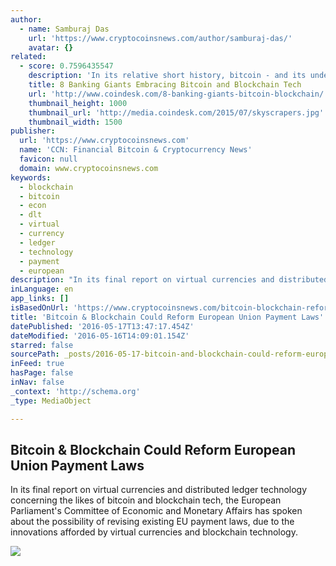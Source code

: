 ```yaml
---
author:
  - name: Samburaj Das
    url: 'https://www.cryptocoinsnews.com/author/samburaj-das/'
    avatar: {}
related:
  - score: 0.7596435547
    description: 'In its relative short history, bitcoin - and its underlying technology the blockchain - have captivated thinkers around the world, but not everyone was quick to see the potential. Due in part to its initial billing as a threat to the traditional financial ecosystem, these institutions have perhaps understandably responded with sharp critiques and deep skepticism for the technology.'
    title: 8 Banking Giants Embracing Bitcoin and Blockchain Tech
    url: 'http://www.coindesk.com/8-banking-giants-bitcoin-blockchain/'
    thumbnail_height: 1000
    thumbnail_url: 'http://media.coindesk.com/2015/07/skyscrapers.jpg'
    thumbnail_width: 1500
publisher:
  url: 'https://www.cryptocoinsnews.com'
  name: 'CCN: Financial Bitcoin & Cryptocurrency News'
  favicon: null
  domain: www.cryptocoinsnews.com
keywords:
  - blockchain
  - bitcoin
  - econ
  - dlt
  - virtual
  - currency
  - ledger
  - technology
  - payment
  - european
description: "In its final report on virtual currencies and distributed ledger technology concerning the likes of bitcoin and blockchain tech, the European Parliament's Committee of Economic and Monetary Affairs has spoken about the possibility of revising existing EU payment laws, due to the innovations afforded by virtual currencies and blockchain technology."
inLanguage: en
app_links: []
isBasedOnUrl: 'https://www.cryptocoinsnews.com/bitcoin-blockchain-reform-european-union-payment-laws/'
title: 'Bitcoin & Blockchain Could Reform European Union Payment Laws'
datePublished: '2016-05-17T13:47:17.454Z'
dateModified: '2016-05-16T14:09:01.154Z'
starred: false
sourcePath: _posts/2016-05-17-bitcoin-and-blockchain-could-reform-european-union-payment-law.md
inFeed: true
hasPage: false
inNav: false
_context: 'http://schema.org'
_type: MediaObject

---
```

<article style=""><h1>Bitcoin &amp; Blockchain Could Reform European Union Payment Laws</h1><p>In its final report on virtual currencies and distributed ledger technology concerning the likes of bitcoin and blockchain tech, the European Parliament's Committee of Economic and Monetary Affairs has spoken about the possibility of revising existing EU payment laws, due to the innovations afforded by virtual currencies and blockchain technology.</p><img src="https://www.cryptocoinsnews.com/wp-content/uploads/2016/05/Bitcoin-EU-flag.jpg" /></article>